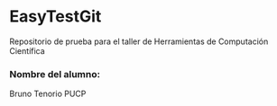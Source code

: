 # EasyTestGit
Repositorio de prueba para el taller de Herramientas de Computación Científica
### Nombre del alumno:
Bruno Tenorio
PUCP